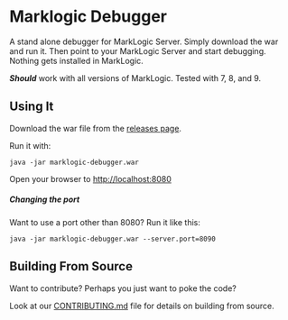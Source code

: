 # Marklogic Debugger

A stand alone debugger for MarkLogic Server. Simply download the war and run it. Then point to your MarkLogic Server and start debugging. Nothing gets installed in MarkLogic.

**_Should_** work with all versions of MarkLogic. Tested with 7, 8, and 9.

## Using It

Download the war file from the [releases page](https://github.com/paxtonhare/marklogic-debugger/releases).

Run it with:

`java -jar marklogic-debugger.war`

Open your browser to [http://localhost:8080](http://localhost:8080)

##### Changing the port

Want to use a port other than 8080? Run it like this:

`java -jar marklogic-debugger.war --server.port=8090`

## Building From Source

Want to contribute? Perhaps you just want to poke the code?

Look at our [CONTRIBUTING.md](https://github.com/paxtonhare/marklogic-debugger/blob/master/CONTRIBUTING.md#building-the-debugger-from-source) file for details on building from source.
